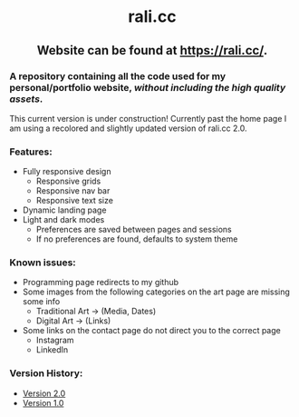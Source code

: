 # <h1 align="center"> rali.cc </h1>
## <h2 align="center"> Website can be found at https://rali.cc/. </h2>


### A repository containing all the code used for my personal/portfolio website, *without including the high quality assets*.

This current version is under construction! Currently past the home page I am using a recolored and slightly updated version of rali.cc 2.0.

### Features:
* Fully responsive design
  * Responsive grids
  * Responsive nav bar
  * Responsive text size
* Dynamic landing page
* Light and dark modes
  * Preferences are saved between pages and sessions
  * If no preferences are found, defaults to system theme

### Known issues:
* Programming page redirects to my github
* Some images from the following categories on the art page are missing some info
  * Traditional Art -> (Media, Dates)
  * Digital Art -> (Links)
* Some links on the contact page do not direct you to the correct page
  * Instagram
  * LinkedIn

### Version History:
* <a href="https://github.com/rali9000/rali.cc/tree/rali.cc-v2"> Version 2.0 </a>
* <a href="https://github.com/rali9000/rali.cc/tree/rali.cc-v1"> Version 1.0 </a>

